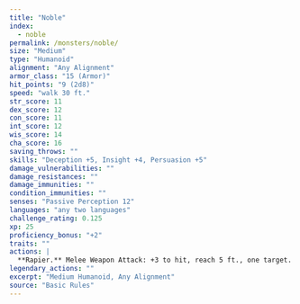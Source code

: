 ```yaml
---
title: "Noble"
index:
  - noble
permalink: /monsters/noble/
size: "Medium"
type: "Humanoid"
alignment: "Any Alignment"
armor_class: "15 (Armor)"
hit_points: "9 (2d8)"
speed: "walk 30 ft."
str_score: 11
dex_score: 12
con_score: 11
int_score: 12
wis_score: 14
cha_score: 16
saving_throws: ""
skills: "Deception +5, Insight +4, Persuasion +5"
damage_vulnerabilities: ""
damage_resistances: ""
damage_immunities: ""
condition_immunities: ""
senses: "Passive Perception 12"
languages: "any two languages"
challenge_rating: 0.125
xp: 25
proficiency_bonus: "+2"
traits: ""
actions: |
  **Rapier.** Melee Weapon Attack: +3 to hit, reach 5 ft., one target. Hit: 5 (1d8 + 1) piercing damage.  
legendary_actions: ""
excerpt: "Medium Humanoid, Any Alignment"
source: "Basic Rules"
---
```

